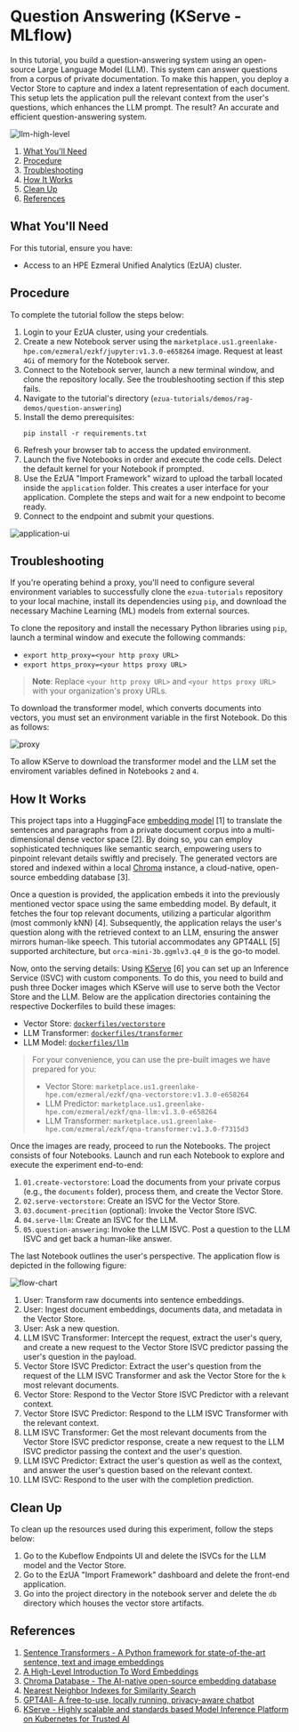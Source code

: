 # Question Answering (KServe - MLflow)

In this tutorial, you build a question-answering system using an open-source Large Language Model
(LLM). This system can answer questions from a corpus of private documentation. To make this happen,
you deploy a Vector Store to capture and index a latent representation of each document. This setup
lets the application pull the relevant context from the user's questions, which enhances the LLM
prompt. The result? An accurate and efficient question-answering system.

![llm-high-level](images/LLM-high-level.png)

1. [What You'll Need](#what-youll-need)
1. [Procedure](#procedure)
1. [Troubleshooting](#troubleshooting)
1. [How It Works](#how-it-works)
1. [Clean Up](#clean-up)
1. [References](#references)

## What You'll Need

For this tutorial, ensure you have:

- Access to an HPE Ezmeral Unified Analytics (EzUA) cluster.

## Procedure

To complete the tutorial follow the steps below:

1. Login to your EzUA cluster, using your credentials.
1. Create a new Notebook server using the
   `marketplace.us1.greenlake-hpe.com/ezmeral/ezkf/jupyter:v1.3.0-e658264` image.
   Request at least `4Gi` of memory for the Notebook server.
1. Connect to the Notebook server, launch a new terminal window, and clone the repository locally.
   See the troubleshooting section if this step fails.
1. Navigate to the tutorial's directory (`ezua-tutorials/demos/rag-demos/question-answering`)
1. Install the demo prerequisites:
   ```
   pip install -r requirements.txt
   ```
1. Refresh your browser tab to access the updated environment.
1. Launch the five Notebooks in order and execute the code cells. Delect the default kernel for your
   Notebook if prompted.
1. Use the EzUA "Import Framework" wizard to upload the tarball located inside the `application`
   folder. This creates a user interface for your application. Complete the steps and wait for a new
   endpoint to become ready.
1. Connect to the endpoint and submit your questions.

![application-ui](images/application-ui.png)

## Troubleshooting

If you're operating behind a proxy, you'll need to configure several environment variables to
successfully clone the `ezua-tutorials` repository to your local machine, install its dependencies
using `pip`, and download the necessary Machine Learning (ML) models from external sources. 

To clone the repository and install the necessary Python libraries using `pip`, launch a terminal
window and execute the following commands:

- `export http_proxy=<your http proxy URL>`
- `export https_proxy=<your https proxy URL>`

> **Note**: Replace `<your http proxy URL>` and `<your https proxy URL>` with your organization's
> proxy URLs.

To download the transformer model, which converts documents into vectors, you must set an
environment variable in the first Notebook. Do this as follows:

![proxy](images/proxy.png)

To allow KServe to download the transformer model and the LLM set the enviroment variables defined
in Notebooks `2` and `4`.

## How It Works

This project taps into a HuggingFace [embedding model](https://huggingface.co/sentence-transformers/all-MiniLM-L6-v2)
[1] to translate the sentences and paragraphs from a private document corpus into a
multi-dimensional dense vector space [2]. By doing so, you can employ sophisticated techniques like
semantic search, empowering users to pinpoint relevant details swiftly and precisely. The generated
vectors are stored and indexed within a local [Chroma](https://www.trychroma.com/) instance, a
cloud-native, open-source embedding database [3].

Once a question is provided, the application embeds it into the previously mentioned vector space
using the same embedding model. By default, it fetches the four top relevant documents, utilizing a
particular algorithm (most commonly kNN) [4]. Subsequently, the application relays the user's
question along with the retrieved context to an LLM, ensuring the answer mirrors human-like speech.
This tutorial accommodates any GPT4ALL [5] supported architecture, but `orca-mini-3b.ggmlv3.q4_0` is
the go-to model.

Now, onto the serving details: Using [KServe](https://kserve.github.io/website/0.11/) [6] you can
set up an Inference Service (ISVC) with custom components. To do this, you need to build and push
three Docker images which KServe will use to serve both the Vector Store and the LLM. Below are the
application directories containing the respective Dockerfiles to build these images:

- Vector Store: [`dockerfiles/vectorstore`](dockerfiles/vectorstore)
- LLM Transformer: [`dockerfiles/transformer`](dockerfiles/transformer)
- LLM Model: [`dockerfiles/llm`](dockerfiles/llm)

> For your convenience, you can use the pre-built images we have prepared for you:
> - Vector Store: `marketplace.us1.greenlake-hpe.com/ezmeral/ezkf/qna-vectorstore:v1.3.0-e658264`
> - LLM Predictor: `marketplace.us1.greenlake-hpe.com/ezmeral/ezkf/qna-llm:v1.3.0-e658264`
> - LLM Transformer: `marketplace.us1.greenlake-hpe.com/ezmeral/ezkf/qna-transformer:v1.3.0-f7315d3`

Once the images are ready, proceed to run the Notebooks. The project consists of four Notebooks.
Launch and run each Notebook to explore and execute the experiment end-to-end:

1. `01.create-vectorstore`: Load the documents from your private corpus (e.g., the `documents`
   folder), process them, and create the Vector Store.
1. `02.serve-vectorstore`: Create an ISVC for the Vector Store.
1. `03.document-precition` (optional): Invoke the Vector Store ISVC.
1. `04.serve-llm`: Create an ISVC for the LLM.
1. `05.question-answering`: Invoke the LLM ISVC. Post a question to the LLM ISVC and get back a
   human-like answer.

The last Notebook outlines the user's perspective. The application flow is depicted in the following
figure:

![flow-chart](images/LLM-flowchart.png)

1. User: Transform raw documents into sentence embeddings.
1. User: Ingest document embeddings, documents data, and metadata in the Vector Store.
1. User: Ask a new question.
1. LLM ISVC Transformer: Intercept the request, extract the user's query, and create a new request
   to the Vector Store ISVC predictor passing the user's question in the payload.
1. Vector Store ISVC Predictor: Extract the user's question from the request of the LLM ISVC
   Transformer and ask the Vector Store for the `k` most relevant documents.
1. Vector Store: Respond to the Vector Store ISVC Predictor with a relevant context.
1. Vector Store ISVC Predictor: Respond to the LLM ISVC Transformer with the relevant context.
1. LLM ISVC Transformer: Get the most relevant documents from the Vector Store ISVC predictor
   response, create a new request to the LLM ISVC predictor passing the context and the user's
   question.
1. LLM ISVC Predictor: Extract the user's question as well as the context, and answer the user's
   question based on the relevant context.
1. LLM ISVC: Respond to the user with the completion prediction.

## Clean Up

To clean up the resources used during this experiment, follow the steps below:

1. Go to the Kubeflow Endpoints UI and delete the ISVCs for the LLM model and the Vector Store.
1. Go to the EzUA "Import Framework" dashboard and delete the front-end application.
1. Go into the project directory in the notebook server and delete the `db` directory which houses
   the vector store artifacts.

## References

1. [Sentence Transformers - A Python framework for state-of-the-art sentence, text and image embeddings](https://www.sbert.net/)
1. [A High-Level Introduction To Word Embeddings](https://predictivehacks.com/a-high-level-introduction-to-word-embeddings/)
1. [Chroma Database - The AI-native open-source embedding database](https://docs.trychroma.com/)
1. [Nearest Neighbor Indexes for Similarity Search](https://www.pinecone.io/learn/series/faiss/vector-indexes/)
1. [GPT4All- A free-to-use, locally running, privacy-aware chatbot](https://gpt4all.io/index.html)
1. [KServe - Highly scalable and standards based Model Inference Platform on Kubernetes for Trusted AI](https://kserve.github.io/website/0.11/)
